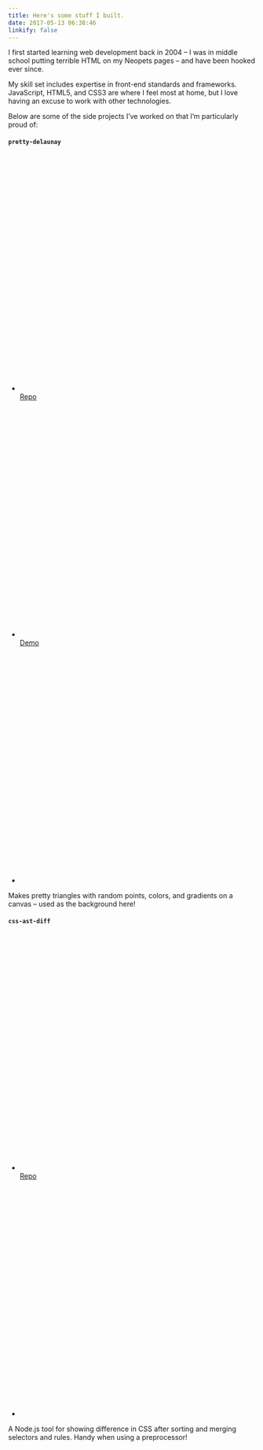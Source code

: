 ```yaml
---
title: Here's some stuff I built.
date: 2017-05-13 06:38:46
linkify: false
---
```


I first started learning web development back in 2004 – I was in middle school putting terrible HTML on my Neopets pages – and have been hooked ever since.

My skill set includes expertise in front-end standards and frameworks. JavaScript, HTML5, and CSS3 are where I feel most at home, but I love having an excuse to work with other technologies.

Below are some of the side projects I’ve worked on that I’m particularly proud&nbsp;of:

#### `pretty-delaunay`

<ul class="icon-links project-links">
  <li aria-label="Repo">
    <a href="https://github.com/cshaver/pretty-delaunay">
      <svg class="octicon octicon-repo" version="1.1" viewBox="0 0 32 32" aria-hidden="true"><use xlink:href="#repo" />
      </svg>Repo
    </a>
  </li>
  <li aria-label="Demo">
    <a href="http://codepen.io/cshaver/full/LGEwOB/">
      <svg class="octicon octicon-codepen" version="1.1" viewBox="0 0 32 32" aria-hidden="true"><use xlink:href="#codepen" />
      </svg>Demo
    </a>
  </li>
  <li aria-label="npm">
    <a href="https://www.npmjs.com/package/pretty-delaunay">
      <svg class="octicon octicon-npm" version="1.1" viewBox="0 0 32 32" aria-hidden="true"><use xlink:href="#npm" />
      </svg>
    </a>
  </li>
</ul>

Makes pretty triangles with random points, colors, and gradients on a canvas – used as the background&nbsp;here!

#### `css-ast-diff`

<ul class="icon-links project-links">
  <li aria-label="Repo">
    <a href="https://github.com/cshaver/css-ast-diff">
      <svg class="octicon octicon-repo" version="1.1" viewBox="0 0 32 32" aria-hidden="true"><use xlink:href="#repo" />
      </svg>Repo
    </a>
  </li>
  <li aria-label="npm">
    <a href="https://www.npmjs.com/package/css-ast-diff">
      <svg class="octicon octicon-npm" version="1.1" viewBox="0 0 32 32" aria-hidden="true"><use xlink:href="#npm" />
      </svg>
    </a>
  </li>
</ul>

A Node.js tool for showing difference in CSS after sorting and merging selectors and rules. Handy when using a&nbsp;preprocessor!
